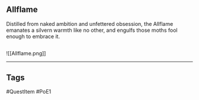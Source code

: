 ## Allflame
Distilled from naked ambition and unfettered obsession,
the Allflame emanates a silvern warmth like no other, 
and engulfs those moths fool enough to embrace it.
## 
![[Allflame.png]]

---
## Tags
#QuestItem
#PoE1